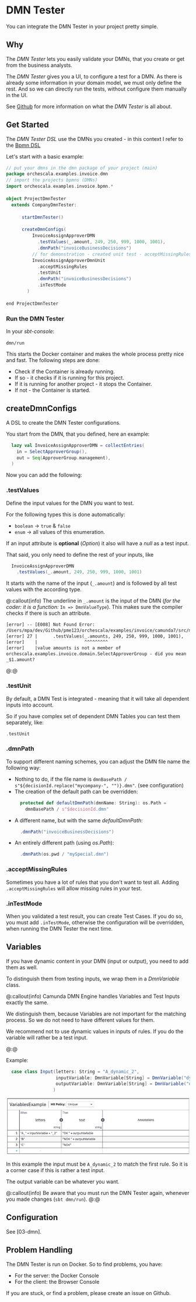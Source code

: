 # DMN Tester

You can integrate the DMN Tester in your project pretty simple. 

## Why

The _DMN Tester_ lets you easily validate your DMNs, that you create or get from the business analysts.

The _DMN Tester_ gives you a UI, to configure a test for a DMN. 
As there is already some information in your domain model, we must only define the rest.
And so we can directly run the tests, without configure them manually in the UI.

See [Github](https://github.com/camunda-community-hub/camunda-dmn-tester) for more information
on what the _DMN Tester_ is all about.

## Get Started
The _DMN Tester DSL_ use the DMNs you created - in this context I refer to the [Bpmn DSL](../bpmnDsl.md#business-rule-tasks-decision-dmns)

Let's start with a basic example:
```scala
// put your dmns in the dmn package of your project (main)
package orchescala.examples.invoice.dmn
// import the projects bpmns (DMNs)
import orchescala.examples.invoice.bpmn.*

object ProjectDmnTester 
  extends CompanyDmnTester:
      
      startDmnTester()

      createDmnConfigs(
          InvoiceAssignApproverDMN
            .testValues(_.amount, 249, 250, 999, 1000, 1001),
            .dmnPath("invoiceBusinessDecisions")
          // for demonstration - created unit test - acceptMissingRules just for demo
          InvoiceAssignApproverDmnUnit
            .acceptMissingRules
            .testUnit
            .dmnPath("invoiceBusinessDecisions")
            .inTestMode
        )

end ProjectDmnTester
```

### Run the DMN Tester
In your _sbt-console_:
 
  `dmn/run`

This starts the Docker container and makes the whole process pretty nice and fast. 
The following steps are done:

- Check if the Container is already running.
- If so - it checks if it is running for this project.
- If it is running for another project - it stops the Container.
- If not - the Container is started.

## createDmnConfigs
A DSL to create the DMN Tester configurations.

You start from the DMN, that you defined, here an example:

```scala
  lazy val InvoiceAssignApproverDMN = collectEntries(
    in = SelectApproverGroup(),
    out = Seq(ApproverGroup.management),
  )
```

Now you can add the following:

### .testValues
Define the input values for the DMN you want to test. 

For the following types this is done automatically:

- `boolean` -> `true` & `false`
- `enum` -> all values of this enumeration.

If an input attribute is **optional** (_Option_) it also will have a _null_ as a test input.

That said, you only need to define the rest of your inputs, like

```scala
  InvoiceAssignApproverDMN
    .testValues(_.amount, 249, 250, 999, 1000, 1001)
```

It starts with the name of the input (`_.amount`) and is followed by all test values with the according type.

@:callout(info)
The underline in `_.amount` is the input of the DMN (_for the coder: it is a function:_ `In => DmnValueType`). 
This makes sure the compiler checks if there is such an attribute.

```log
[error] -- [E008] Not Found Error: /Users/mpa/dev/Github/pme123/orchescala/examples/invoice/camunda7/src/main/scala/orchescala/examples/invoice/dmn/InvoiceDmnTesterConfigCreator.scala:27:20 
[error] 27 |      .testValues(_.amounts, 249, 250, 999, 1000, 1001),
[error]    |                  ^^^^^^^^^
[error]    |value amounts is not a member of orchescala.examples.invoice.domain.SelectApproverGroup - did you mean _$1.amount?
```
@:@

### .testUnit
By default, a DMN Test is integrated - meaning that it will take all dependent inputs into account.

So if you have complex set of dependent DMN Tables you can test them separately, like:
```scala
.testUnit
```

### .dmnPath
To support different naming schemes, you can adjust the DMN file name the following way:

- Nothing to do, if the file name is `dmnBasePath / s"${decisionId.replace("mycompany-", "")}.dmn"`. (see configuration)
- The creation of the default path can be overridden: 
    ```scala
      protected def defaultDmnPath(dmnName: String): os.Path =
        dmnBasePath / s"$decisionId.dmn"
    ```
- A different name, but with the same _defaultDmnPath_:
    ```scala
      .dmnPath("invoiceBusinessDecisions")
    ``` 
- An entirely different path (using _os.Path_):
    ```scala
      .dmnPath(os.pwd / "mySpecial.dmn")
    ``` 
  
### .acceptMissingRules
Sometimes you have a lot of rules that you don't want to test all.
Adding `.acceptMissingRules` will allow missing rules in your test.

### .inTestMode
When you validated a test result, you can create Test Cases.
If you do so, you must add `.inTestMode`, 
otherwise the configuration will be overridden, when running the DMN Tester the next time.

## Variables
If you have dynamic content in your DMN (input or output), you need to add them as well.

To distinguish them from testing inputs, we wrap them in a _DmnVariable_ class.

@:callout(info)
Camunda DMN Engine handles Variables and Test Inputs exactly the same.

We distinguish them, because Variables are not important for the matching process.
So we do not need to have different values for them.

We recommend not to use dynamic values in inputs of rules. 
If you do the variable will rather be a test input.

@:@

Example:

```scala
  case class Input(letters: String = "A_dynamic_2",
                   inputVariable: DmnVariable[String] = DmnVariable("dynamic"),
                   outputVariable: DmnVariable[String] = DmnVariable("dynamicOut")
                  )
```

![Variables DMN](images/dmnTester_variables.png)

In this example the input must be `A_dynamic_2` to match the first rule. 
So it is a corner case if this is rather a test input.

The output variable can be whatever you want.

@:callout(info)
Be aware that you must run the DMN Tester again, whenever you made changes (`sbt dmn/run`).
@:@

## Configuration
See [03-dmn].

## Problem Handling

The DMN Tester is run on Docker.
So to find problems, you have:

- For the server: the Docker Console
- For the client: the Browser Console

If you are stuck, or find a problem, please create an issue on Github.





